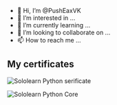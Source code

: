 - 👋 Hi, I’m @PushEaxVK
- 👀 I’m interested in ...
- 🌱 I’m currently learning ...
- 💞️ I’m looking to collaborate on ...
- 📫 How to reach me ...

## My certificates

![Sololearn Python serificate](https://www.sololearn.com/certificates/course/en/5434734/1157/landscape/png)

![Sololearn Python Core](https://www.sololearn.com/certificates/course/en/5434734/1073/landscape/png)

<!---
PushEaxVK/PushEaxVK is a ✨ special ✨ repository because its `README.md` (this file) appears on your GitHub profile.
You can click the Preview link to take a look at your changes.
--->
